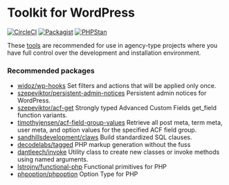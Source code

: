 # Toolkit for WordPress

[![CircleCI](https://circleci.com/gh/szepeviktor/Toolkit4WP.svg?style=svg)](https://circleci.com/gh/szepeviktor/Toolkit4WP)
[![Packagist](https://img.shields.io/packagist/v/szepeviktor/toolkit4wp.svg?color=239922&style=popout)](https://packagist.org/packages/szepeviktor/toolkit4wp)
[![PHPStan](https://img.shields.io/badge/PHPStan-enabled-239922)](https://github.com/phpstan/phpstan)

These [tools](/src) are recommended for use in agency-type projects
where you have full control over the development and installation environment.

### Recommended packages

- [widoz/wp-hooks](https://github.com/widoz/wp-hooks)
  Set filters and actions that will be applied only once.
- [szepeviktor/persistent-admin-notices](https://github.com/szepeviktor/wordpress-persistent-admin-notices)
  Persistent admin notices for WordPress.
- [szepeviktor/acf-get](https://github.com/szepeviktor/acf-get)
  Strongly typed Advanced Custom Fields get_field function variants.
- [timothyjensen/acf-field-group-values](https://github.com/timothyjensen/acf-field-group-values)
  Retrieve all post meta, term meta, user meta, and option values for the specified ACF field group.
- [sandhillsdevelopment/claws](https://github.com/sandhillsdevelopment/claws)
  Build standardized SQL clauses.
- [decodelabs/tagged](https://github.com/decodelabs/tagged)
  PHP markup generation without the fuss
- [dantleech/invoke](https://github.com/dantleech/invoke)
  Utility class to create new classes or invoke methods using named arguments.
- [lstrojny/functional-php](https://github.com/lstrojny/functional-php)
  Functional primitives for PHP
- [phpoption/phpoption](https://github.com/schmittjoh/php-option)
  Option Type for PHP
